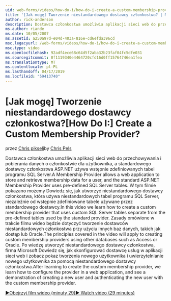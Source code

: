 ```yaml
---
uid: web-forms/videos/how-do-i/how-do-i-create-a-custom-membership-provider
title: '[Jak mogę] Tworzenie niestandardowego dostawcy członkostwa? | Microsoft Docs'
author: rick-anderson
description: Dostawca członkostwa umożliwia aplikacji sieci web do przechowywania i pobierania danych o członkostwie dla użytkownika, a Standardowa używa dostawcy członkostwa platformy ASP.NET Pre-define...
ms.author: riande
ms.date: 10/05/2007
ms.assetid: a250a97d-e04d-403a-816e-cd6efda396cd
msc.legacyurl: /web-forms/videos/how-do-i/how-do-i-create-a-custom-membership-provider
msc.type: video
ms.openlocfilehash: 92adf4ece68c64d5f2aba32b23faf04fc5dfe031
ms.sourcegitcommit: 0f1119340e4464720cfd16d0ff15764746ea1fea
ms.translationtype: MT
ms.contentlocale: pl-PL
ms.lasthandoff: 04/17/2019
ms.locfileid: "59413740"
---
```

# <a name="how-do-i-create-a-custom-membership-provider"></a><span data-ttu-id="aef31-104">[Jak mogę] Tworzenie niestandardowego dostawcy członkostwa?</span><span class="sxs-lookup"><span data-stu-id="aef31-104">[How Do I:] Create a Custom Membership Provider?</span></span>

<span data-ttu-id="aef31-105">przez [Chris pikseli](https://twitter.com/chrispels)</span><span class="sxs-lookup"><span data-stu-id="aef31-105">by [Chris Pels](https://twitter.com/chrispels)</span></span>

<span data-ttu-id="aef31-106">Dostawca członkostwa umożliwia aplikacji sieci web do przechowywania i pobierania danych o członkostwie dla użytkownika, a standardowego dostawcy członkostwa ASP.NET używa wstępnie zdefiniowanych tabel programu SQL Server.</span><span class="sxs-lookup"><span data-stu-id="aef31-106">A Membership Provider allows a web application to store and retrieve membership data for a user, and the standard ASP.NET Membership Provider uses pre-defined SQL Server tables.</span></span> <span data-ttu-id="aef31-107">W tym filmie pokazano możemy Dowiedz się, jak utworzyć niestandardowego dostawcy członkostwa, która używa niestandardowych tabel programu SQL Server, niezależnie od wstępnie zdefiniowane tabele używane przez standardowego dostawcy.</span><span class="sxs-lookup"><span data-stu-id="aef31-107">In this video we learn how to create a custom membership provider that uses custom SQL Server tables separate from the pre-defined tables used by the standard provider.</span></span> <span data-ttu-id="aef31-108">Zasady omówione w trakcie filmu wideo będzie dotyczyć tworzenie dostawców niestandardowych członkostwa przy użyciu innych baz danych, takich jak dostęp lub Oracle.</span><span class="sxs-lookup"><span data-stu-id="aef31-108">The principles covered in the video will apply to creating custom membership providers using other databases such as Access or Oracle.</span></span> <span data-ttu-id="aef31-109">Po wiedzę utworzyć niestandardowego dostawcy członkostwa, firma Microsoft Dowiedz się, jak skonfigurować dostawcę usług w aplikacji sieci web i zobacz pokaz tworzenia nowego użytkownika i uwierzytelnianie nowego użytkownika za pomocą niestandardowego dostawcy członkostwa.</span><span class="sxs-lookup"><span data-stu-id="aef31-109">After learning to create the custom membership provider, we learn how to configure the provider in a web application, and see a demonstration of creating a new user and authenticating the new user with the custom membership provider.</span></span>

[<span data-ttu-id="aef31-110">&#9654;Obejrzyj film wideo (minuty 29)</span><span class="sxs-lookup"><span data-stu-id="aef31-110">&#9654; Watch video (29 minutes)</span></span>](https://channel9.msdn.com/Blogs/ASP-NET-Site-Videos/how-do-i-create-a-custom-membership-provider)
